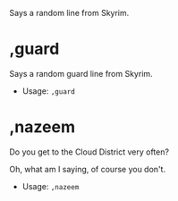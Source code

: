 Says a random line from Skyrim.

# ,guard
Says a random guard line from Skyrim.<br/>
 - Usage: `,guard`
# ,nazeem
Do you get to the Cloud District very often?<br/>

Oh, what am I saying, of course you don't.<br/>
 - Usage: `,nazeem`
